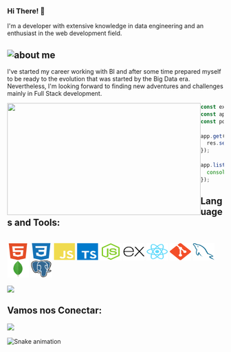 ### Hi There! 👋

I'm a developer with extensive knowledge in data engineering and an enthusiast in the web development field.
<br>

## <img width="150" alt="about me" src="https://github.com/andrejnevesjr/andrejnevesjr/blob/assets/about-me.jpg">

I've started my career working with BI and after some time prepared myself to be ready to the evolution that was started by the Big Data era. Nevertheless, I'm looking forward to finding new adventures and challenges mainly in Full Stack development.

<img align="left" width="450" height="260" src="https://media0.giphy.com/media/RbDKaczqWovIugyJmW/giphy.gif" />

```javascript
const express = require("express");
const app = express();
const port = 3000;

app.get("/", (req, res) => {
  res.send("Hi, My name is André Jr!");
});

app.listen(port, () => {
  console.log(`Example app listening on port ${port}`);
});
```

## **Languages and Tools:**

<div style="display: inline_block"><br>
  <img src="https://github.com/andrejnevesjr/andrejnevesjr/blob/main/assets/html5-plain.svg" width="50" height="40" align="center"/>
  <img src="https://github.com/andrejnevesjr/andrejnevesjr/blob/main/assets/css3-plain.svg" width="50" height="40" align="center"/>
  <img src="https://github.com/andrejnevesjr/andrejnevesjr/blob/main/assets/javascript-plain.svg" width="50" height="40" align="center"/>
  <img src="https://github.com/andrejnevesjr/andrejnevesjr/blob/main/assets/typescript-original.svg" width="50" height="40" 
  align="center"/>
  <img src="https://github.com/andrejnevesjr/andrejnevesjr/blob/main/assets/nodejs-original.svg" width="50" height="40" align="center"/>
  <img src="https://github.com/andrejnevesjr/andrejnevesjr/blob/main/assets/express-original.svg" width="50" height="40" align="center"/>
  <img src="https://github.com/andrejnevesjr/andrejnevesjr/blob/main/assets/react-original.svg" width="50" height="40" align="center"/>
  <img src="https://github.com/andrejnevesjr/andrejnevesjr/blob/main/assets/git-plain.svg" width="50" height="40" align="center"/>
  <img src="https://github.com/andrejnevesjr/andrejnevesjr/blob/main/assets/mysql-plain.svg" width="50" height="40" align="center"/>
  <img src="https://github.com/andrejnevesjr/andrejnevesjr/blob/main/assets/mongodb-original.svg" width="50" height="40" align="center"/>
  <img src="https://github.com/andrejnevesjr/andrejnevesjr/blob/main/assets/postgresql-original.svg" width="50" height="40" align="center"/>
</div><br>

<a href="https://github.com/andrejnevesjr">
  <img align="center" src="https://github-readme-stats.vercel.app/api/top-langs/?username=andrejnevesjr&theme=dracula&hide_langs_below=1" />
</a>

## **Vamos nos Conectar:**

<p align="left">
  <a target="_blank" href="https://www.linkedin.com/in/andre-junior-9b447965/" alt="Linkedin">
  <img src="https://img.shields.io/badge/-LinkedIn-%230077B5?style=for-the-badge&logo=linkedin&logoColor=white" target="_blank"></a>
<br>

![Snake animation](https://github.com/andrejnevesjr/andrejnevesjr/blob/output/github-contribution-grid-snake.svg)
